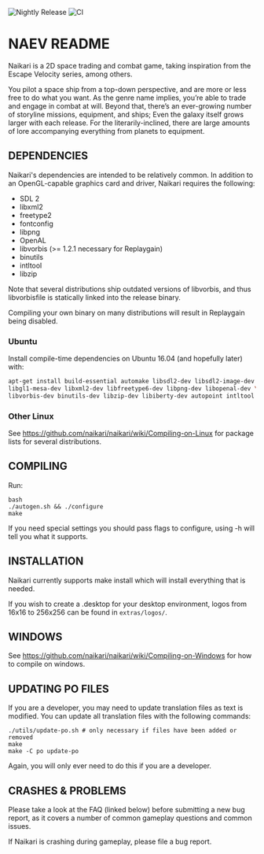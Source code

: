 ![Nightly Release](https://github.com/naikari/naikari/workflows/Nightly%20Release/badge.svg) ![CI](https://github.com/naikari/naikari/workflows/CI/badge.svg)
# NAEV README

Naikari is a 2D space trading and combat game, taking inspiration from the Escape
Velocity series, among others.

You pilot a space ship from a top-down perspective, and are more or less free
to do what you want. As the genre name implies, you’re able to trade and engage
in combat at will. Beyond that, there’s an ever-growing number of storyline
missions, equipment, and ships; Even the galaxy itself grows larger with each
release. For the literarily-inclined, there are large amounts of lore
accompanying everything from planets to equipment.

## DEPENDENCIES

Naikari's dependencies are intended to be relatively common. In addition to
an OpenGL-capable graphics card and driver, Naikari requires the following:
* SDL 2
* libxml2
* freetype2
* fontconfig
* libpng
* OpenAL
* libvorbis (>= 1.2.1 necessary for Replaygain)
* binutils
* intltool
* libzip

Note that several distributions ship outdated versions of libvorbis, and
thus libvorbisfile is statically linked into the release binary.

Compiling your own binary on many distributions will result in Replaygain
being disabled.

### Ubuntu

Install compile-time dependencies on Ubuntu 16.04 (and hopefully later) with:

```bash
apt-get install build-essential automake libsdl2-dev libsdl2-image-dev libsdl2-mixer-dev \
libgl1-mesa-dev libxml2-dev libfreetype6-dev libpng-dev libopenal-dev \
libvorbis-dev binutils-dev libzip-dev libiberty-dev autopoint intltool libfontconfig-dev itstool autoconf-archive
```

### Other Linux 

See https://github.com/naikari/naikari/wiki/Compiling-on-Linux for
package lists for several distributions.

## COMPILING

Run: 

```
bash
./autogen.sh && ./configure
make
```

If you need special settings you should pass flags to configure, using -h
will tell you what it supports.

## INSTALLATION

Naikari currently supports make install which will install everything that
is needed.

If you wish to create a .desktop for your desktop environment, logos
from 16x16 to 256x256 can be found in `extras/logos/`.

## WINDOWS

See https://github.com/naikari/naikari/wiki/Compiling-on-Windows for how to compile on windows.

## UPDATING PO FILES

If you are a developer, you may need to update translation files as
text is modified. You can update all translation files with the
following commands:

```
./utils/update-po.sh # only necessary if files have been added or removed
make
make -C po update-po
```

Again, you will only ever need to do this if you are a developer.

## CRASHES & PROBLEMS

Please take a look at the FAQ (linked below) before submitting a new
bug report, as it covers a number of common gameplay questions and
common issues.

If Naikari is crashing during gameplay, please file a bug report.

